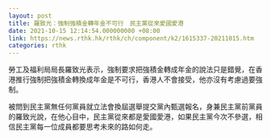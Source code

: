 ```yaml
---
layout: post
title: 羅致光：強制強積金轉年金不可行　民主黨從來愛國愛港
date: 2021-10-15 12:14:54.000000000 +08:00
link: https://news.rthk.hk/rthk/ch/component/k2/1615337-20211015.htm
categories: rthk
---
```


勞工及福利局局長羅致光表示，強制要求把強積金轉成年金的說法只是錯覺，在香港推行強制把強積金轉換成年金是不可行，香港人不會接受，他亦沒有考慮過要強制。

被問到民主黨無任何黨員就立法會換屆選舉提交黨內甄選報名，身兼民主黨前黨員的羅致光說，在他心目中，民主黨從來都是愛國愛港，如果民主黨今次不參選，相信民主黨每一位成員都要思考未來的路如何走。
